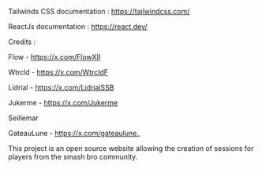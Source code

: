 Tailwinds CSS documentation : 
https://tailwindcss.com/

ReactJs documentation : 
https://react.dev/


Credits : 

Flow - https://x.com/FlowXII

Wtrcld - https://x.com/WtrcldF

Lidrial - https://x.com/LidrialSSB

Jukerme - https://x.com/Jukerme

Seillemar

GateauLune - https://x.com/gateaulune_

This project is an open source website allowing the creation of sessions for players from the smash bro community.
